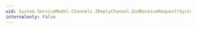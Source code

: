 ```yaml
---
uid: System.ServiceModel.Channels.IReplyChannel.EndReceiveRequest(System.IAsyncResult)
internalonly: False
---
```

